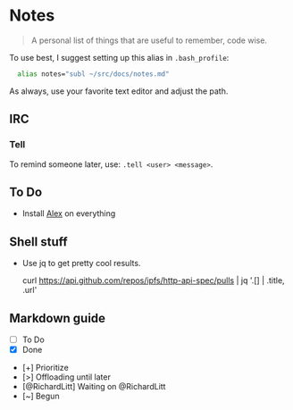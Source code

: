 # Notes

> A personal list of things that are useful to remember, code wise.

To use best, I suggest setting up this alias in `.bash_profile`:

```sh
  alias notes="subl ~/src/docs/notes.md"
```

As always, use your favorite text editor and adjust the path.

## IRC

### Tell
To remind someone later, use: `.tell <user> <message>`.

## To Do

- Install [Alex]() on everything

## Shell stuff

- Use jq to get pretty cool results.

    curl https://api.github.com/repos/ipfs/http-api-spec/pulls | jq '.[] | .title, .url'

## Markdown guide

- [ ] To Do
- [x] Done
- [+] Prioritize
- [>] Offloading until later
- [@RichardLitt] Waiting on @RichardLitt
- [~] Begun
